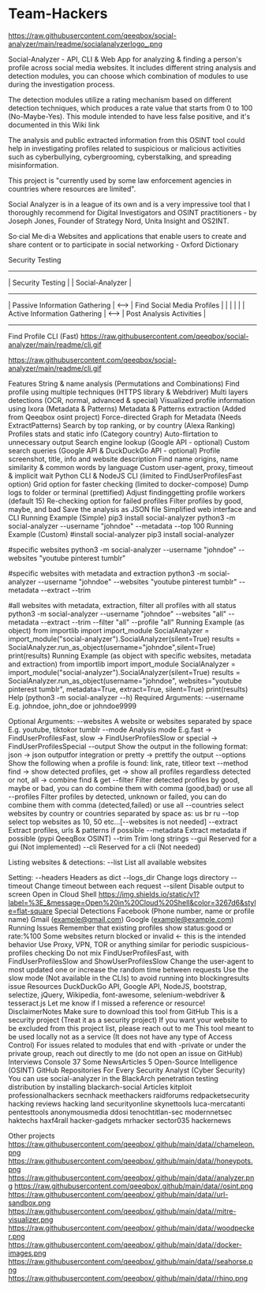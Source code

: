 # Team-Hackers

https://raw.githubusercontent.com/qeeqbox/social-analyzer/main/readme/socialanalyzerlogo_.png


Social-Analyzer - API, CLI & Web App for analyzing & finding a person's profile across social media websites. It includes different string analysis and detection modules, you can choose which combination of modules to use during the investigation process.

The detection modules utilize a rating mechanism based on different detection techniques, which produces a rate value that starts from 0 to 100 (No-Maybe-Yes). This module intended to have less false positive, and it's documented in this Wiki link

The analysis and public extracted information from this OSINT tool could help in investigating profiles related to suspicious or malicious activities such as cyberbullying, cybergrooming, cyberstalking, and spreading misinformation.

This project is "currently used by some law enforcement agencies in countries where resources are limited".

Social Analyzer is in a league of its own and is a very impressive tool that I thoroughly recommend for Digital Investigators and OSINT practitioners - by Joseph Jones, Founder of Strategy Nord, Unita Insight and OS2INT.

So·cial Me·di·a
Websites and applications that enable users to create and share content or to participate in social networking - Oxford Dictionary

Security Testing
-------------------------------------              ---------------------------------
|        Security Testing           |              |        Social-Analyzer        |
-------------------------------------              ---------------------------------
|   Passive Information Gathering   |     <-->     |   Find Social Media Profiles  |
|                                   |              |                               |
|    Active Information Gathering   |     <-->     |    Post Analysis Activities   |
-------------------------------------              ---------------------------------
Find Profile CLI (Fast)
https://raw.githubusercontent.com/qeeqbox/social-analyzer/main/readme/cli.gif

https://raw.githubusercontent.com/qeeqbox/social-analyzer/main/readme/cli.gif

Features
String & name analysis (Permutations and Combinations)
Find profile using multiple techniques (HTTPS library & Webdriver)
Multi layers detections (OCR, normal, advanced & special)
Visualized profile information using Ixora (Metadata & Patterns)
Metadata & Patterns extraction (Added from Qeeqbox osint project)
Force-directed Graph for Metadata (Needs ExtractPatterns)
Search by top ranking, or by country (Alexa Ranking)
Profiles stats and static info (Category country)
Auto-flirtation to unnecessary output
Search engine lookup (Google API - optional)
Custom search queries (Google API & DuckDuckGo API - optional)
Profile screenshot, title, info and website description
Find name origins, name similarity & common words by language
Custom user-agent, proxy, timeout & implicit wait
Python CLI & NodeJS CLI (limited to FindUserProfilesFast option)
Grid option for faster checking (limited to docker-compose)
Dump logs to folder or terminal (prettified)
Adjust findinggetting profile workers (default 15)
Re-checking option for failed profiles
Filter profiles by good, maybe, and bad
Save the analysis as JSON file
Simplified web interface and CLI
Running Example (Simple)
pip3 install social-analyzer
python3 -m social-analyzer --username "johndoe" --metadata --top 100
Running Example (Custom)
#install social-analyzer
pip3 install social-analyzer

#specific websites
python3 -m social-analyzer --username "johndoe" --websites "youtube pinterest tumblr"

#specific websites with metadata and extraction
python3 -m social-analyzer --username "johndoe" --websites "youtube pinterest tumblr" --metadata --extract --trim

#all websites with metadata, extraction, filter all profiles with all status
python3 -m social-analyzer --username "johndoe" --websites "all" --metadata --extract --trim --filter "all" --profile "all"
Running Example (as object)
from importlib import import_module
SocialAnalyzer = import_module("social-analyzer").SocialAnalyzer(silent=True)
results = SocialAnalyzer.run_as_object(username="johndoe",silent=True)
print(results)
Running Example (as object with specific websites, metadata and extraction)
from importlib import import_module
SocialAnalyzer = import_module("social-analyzer").SocialAnalyzer(silent=True)
results = SocialAnalyzer.run_as_object(username="johndoe", websites="youtube pinterest tumblr", metadata=True, extract=True, silent=True)
print(results)
Help (python3 -m social-analyzer --h)
Required Arguments:
  --username   E.g. johndoe, john_doe or johndoe9999

Optional Arguments:
  --websites    A website or websites separated by space E.g. youtube, tiktokor tumblr
  --mode        Analysis mode E.g.fast -> FindUserProfilesFast, slow -> FindUserProfilesSlow or special -> FindUserProfilesSpecial
  --output      Show the output in the following format: json -> json outputfor integration or pretty -> prettify the output
  --options     Show the following when a profile is found: link, rate, titleor text
  --method      find -> show detected profiles, get -> show all profiles regardless detected or not, all -> combine find & get
  --filter      Filter detected profiles by good, maybe or bad, you can do combine them with comma (good,bad) or use all
  --profiles    Filter profiles by detected, unknown or failed, you can do combine them with comma (detected,failed) or use all
  --countries   select websites by country or countries separated by space as: us br ru
  --top         select top websites as 10, 50 etc...[--websites is not needed]
  --extract     Extract profiles, urls & patterns if possible
  --metadata    Extract metadata if possible (pypi QeeqBox OSINT)
  --trim        Trim long strings
  --gui         Reserved for a gui (Not implemented)
  --cli         Reserved for a cli (Not needed)

Listing websites & detections:
  --list        List all available websites

Setting:
  --headers     Headers as dict
  --logs_dir    Change logs directory
  --timeout     Change timeout between each request
  --silent      Disable output to screen
Open in Cloud Shell
https://img.shields.io/static/v1?label=%3E_&message=Open%20in%20Cloud%20Shell&color=3267d6&style=flat-square
Special Detections
Facebook (Phone number, name or profile name)
Gmail (example@gmail.com)
Google (example@example.com)
Running Issues
Remember that existing profiles show status:good or rate:%100
Some websites return blocked or invalid <- this is the intended behavior
Use Proxy, VPN, TOR or anything similar for periodic suspicious-profiles checking
Do not mix FindUserProfilesFast, with FindUserProfilesSlow and ShowUserProfilesSlow
Change the user-agent to most updated one or increase the random time between requests
Use the slow mode (Not available in the CLIs) to avoid running into blockingresults issue
Resources
DuckDuckGo API, Google API, NodeJS, bootstrap, selectize, jQuery, Wikipedia, font-awesome, selenium-webdriver & tesseract.js
Let me know if I missed a reference or resource!
DisclaimerNotes
Make sure to download this tool from GitHub
This is a security project (Treat it as a security project)
If you want your website to be excluded from this project list, please reach out to me
This tool meant to be used locally not as a service (It does not have any type of Access Control)
For issues related to modules that end with -private or under the private group, reach out directly to me (do not open an issue on GitHub)
Interviews
Console 37
Some NewsArticles
5 Open-Source Intelligence (OSINT) GitHub Repositories For Every Security Analyst (Cyber Security)
You can use social-analyzer in the BlackArch penetration testing distribution by installing blackarch-social
Articles
kitploit professionalhackers secnhack meethackers raidforums redpacketsecurity hacking reviews hacking land securityonline skynettools luca-mercatanti pentesttools anonymousmedia ddosi tenochtitlan-sec modernnetsec haktechs haxf4rall hacker-gadgets mrhacker sector035 hackernews

Other projects
https://raw.githubusercontent.com/qeeqbox/.github/main/data//chameleon.png https://raw.githubusercontent.com/qeeqbox/.github/main/data//honeypots.png https://raw.githubusercontent.com/qeeqbox/.github/main/data//analyzer.png https://raw.githubusercontent.com/qeeqbox/.github/main/data//osint.png https://raw.githubusercontent.com/qeeqbox/.github/main/data//url-sandbox.png https://raw.githubusercontent.com/qeeqbox/.github/main/data//mitre-visualizer.png https://raw.githubusercontent.com/qeeqbox/.github/main/data//woodpecker.png https://raw.githubusercontent.com/qeeqbox/.github/main/data//docker-images.png https://raw.githubusercontent.com/qeeqbox/.github/main/data//seahorse.png https://raw.githubusercontent.com/qeeqbox/.github/main/data//rhino.png

